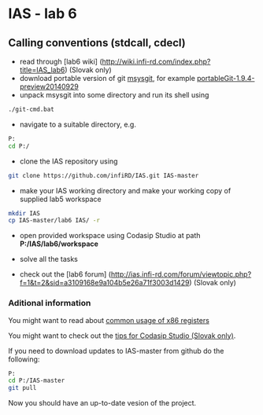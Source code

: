 IAS - lab 6
===========
Calling conventions (stdcall, cdecl)
------------------------------------

- read through [lab6 wiki] (http://wiki.infi-rd.com/index.php?title=IAS_lab6) (Slovak only)
- download portable version of git [msysgit](https://github.com/msysgit/msysgit/releases), for example [portableGit-1.9.4-preview20140929](https://github.com/msysgit/msysgit/releases/download/Git-1.9.4-preview20140929/PortableGit-1.9.4-preview20140929.7z)
- unpack msysgit into some directory and run its shell using
```bash
./git-cmd.bat
```
- navigate to a suitable directory, e.g. 
```bash
P:
cd P:/
```
- clone the IAS repository using 
```bash
git clone https://github.com/infiRD/IAS.git IAS-master
```
- make your IAS working directory and make your working copy of supplied lab5 workspace 
```bash
mkdir IAS
cp IAS-master/lab6 IAS/ -r
```
- open provided workspace using Codasip Studio at path **P:/IAS/lab6/workspace**
- solve all the tasks

- check out the [lab6 forum] (http://ias.infi-rd.com/forum/viewtopic.php?f=1&t=2&sid=a3109168e9a104b5e26a71f3003d1429) (Slovak only)

### Aditional information

You might want to read about [common usage of x86 registers](http://www.eecg.toronto.edu/~amza/www.mindsec.com/files/x86regs.html)

You might want to check out the [tips for Codasip Studio (Slovak only)](https://www.evernote.com/shard/s373/sh/b3ae5877-6faf-461d-9310-37daf9322f16/8033abc217738785).

If you need to download updates to IAS-master from github do the following:
```bash
P:
cd P:/IAS-master
git pull
```
Now you should have an up-to-date vesion of the project.
